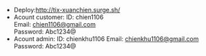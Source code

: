 - Deploy:http://tix-xuanchien.surge.sh/
- Acount customer: 
     ID: chien1106       
     Email: chien1106@gmail.com      
    Password: Abc1234@      
- Acount admin: 
    ID: chienkhu1106
    Email: chienkhu1106@gmail.com
    Password: Abc1234@

